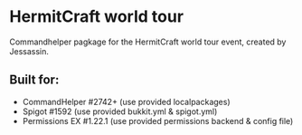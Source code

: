# HermitCraft world tour
Commandhelper pagkage for the HermitCraft world tour event, created by Jessassin.

## Built for:
* CommandHelper #2742+ (use provided localpackages)
* Spigot #1592 (use provided bukkit.yml & spigot.yml)
* Permissions EX #1.22.1 (use provided permissions backend & config file)